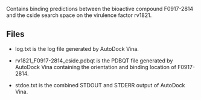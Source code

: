 Contains binding predictions between the bioactive compound F0917-2814 and the cside search space on the virulence factor rv1821.

## Files

- log.txt is the log file generated by AutoDock Vina.

- rv1821_F0917-2814_cside.pdbqt is the PDBQT file generated by AutoDock Vina containing the orientation and binding location of F0917-2814.

- stdoe.txt is the combined STDOUT and STDERR output of AutoDock Vina.

